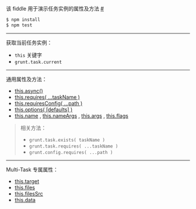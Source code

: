 该 fiddle 用于演示任务实例的属性及方法 [#](http://gruntjs.com/api/inside-tasks)

```sh
$ npm install
$ npm test
```

---

获取当前任务实例：

- `this` 关键字
- `grunt.task.current`

---

通用属性及方法：

- [this.async()](http://gruntjs.com/api/inside-tasks#this.async)
- [this.requires( ...taskName )](http://gruntjs.com/api/inside-tasks#this.requires)
- [this.requiresConfig( ...path )](http://gruntjs.com/api/inside-tasks#this.requiresconfig)
- [this.options( [defaults] )](http://gruntjs.com/api/inside-tasks#this.options)
- [this.name](http://gruntjs.com/api/inside-tasks#this.name) , [this.nameArgs](http://gruntjs.com/api/inside-tasks#this.nameargs) , [this.args](http://gruntjs.com/api/inside-tasks#this.args) , [this.flags](http://gruntjs.com/api/inside-tasks#this.flags)

> 相关方法：
> - `grunt.task.exists( taskName )`
> - `grunt.task.requires( ...taskName )`
> - `grunt.config.requires( ...path )`

---

Multi-Task 专属属性：

- [this.target](http://gruntjs.com/api/inside-tasks#this.target)
- [this.files](http://gruntjs.com/api/inside-tasks#this.files)
- [this.filesSrc](http://gruntjs.com/api/inside-tasks#this.filessrc)
- [this.data](http://gruntjs.com/api/inside-tasks#this.data)
